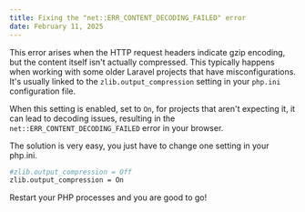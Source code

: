 ```yaml
---
title: Fixing the "net::ERR_CONTENT_DECODING_FAILED" error
date: February 11, 2025
---
```


This error arises when the HTTP request headers indicate gzip encoding, but the content itself isn't actually
compressed. This typically happens when working with some older Laravel projects that have misconfigurations.
It's usually linked to the `zlib.output_compression` setting in your `php.ini` configuration
file.

When this setting is enabled, set to `On`, for projects that aren't expecting it, it can lead to decoding
issues, resulting in the `net::ERR_CONTENT_DECODING_FAILED` error in your browser.

The solution is very easy, you just have to change one setting in your php.ini.

```bash
#zlib.output_compression = Off
zlib.output_compression = On
```

Restart your PHP processes and you are good to go!
